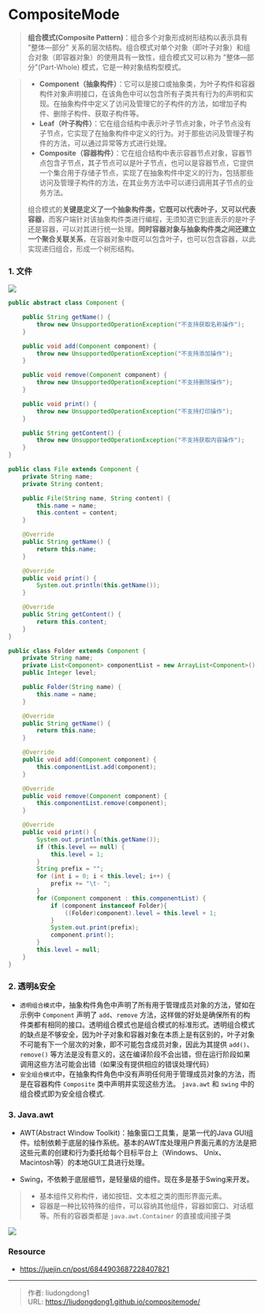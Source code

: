 # CompositeMode


> **组合模式(Composite Pattern)**：组合多个对象形成树形结构以表示具有 "整体—部分" 关系的层次结构。组合模式对单个对象（即叶子对象）和组合对象（即容器对象）的使用具有一致性，组合模式又可以称为 "整体—部分"(Part-Whole) 模式，它是一种对象结构型模式。

> - **Component（抽象构件）**：它可以是接口或抽象类，为叶子构件和容器构件对象声明接口，在该角色中可以包含所有子类共有行为的声明和实现。在抽象构件中定义了访问及管理它的子构件的方法，如增加子构件、删除子构件、获取子构件等。
> - **Leaf（叶子构件）**：它在组合结构中表示叶子节点对象，叶子节点没有子节点，它实现了在抽象构件中定义的行为。对于那些访问及管理子构件的方法，可以通过异常等方式进行处理。
> - **Composite（容器构件）**：它在组合结构中表示容器节点对象，容器节点包含子节点，其子节点可以是叶子节点，也可以是容器节点，它提供一个集合用于存储子节点，实现了在抽象构件中定义的行为，包括那些访问及管理子构件的方法，在其业务方法中可以递归调用其子节点的业务方法。
>
> 组合模式的**关键是定义了一个抽象构件类，它既可以代表叶子，又可以代表容器**，而客户端针对该抽象构件类进行编程，无须知道它到底表示的是叶子还是容器，可以对其进行统一处理。**同时容器对象与抽象构件类之间还建立一个聚合关联关系**，在容器对象中既可以包含叶子，也可以包含容器，以此实现递归组合，形成一个树形结构。

### 1. 文件

![](https://lddpicture.oss-cn-beijing.aliyuncs.com/picture/image-20210705151004227.png)

```java
public abstract class Component {

    public String getName() {
        throw new UnsupportedOperationException("不支持获取名称操作");
    }

    public void add(Component component) {
        throw new UnsupportedOperationException("不支持添加操作");
    }

    public void remove(Component component) {
        throw new UnsupportedOperationException("不支持删除操作");
    }

    public void print() {
        throw new UnsupportedOperationException("不支持打印操作");
    }

    public String getContent() {
        throw new UnsupportedOperationException("不支持获取内容操作");
    }
}
```

```java
public class File extends Component {
    private String name;
    private String content;

    public File(String name, String content) {
        this.name = name;
        this.content = content;
    }

    @Override
    public String getName() {
        return this.name;
    }

    @Override
    public void print() {
        System.out.println(this.getName());
    }

    @Override
    public String getContent() {
        return this.content;
    }
}
```

```java
public class Folder extends Component {
    private String name;
    private List<Component> componentList = new ArrayList<Component>();
    public Integer level;

    public Folder(String name) {
        this.name = name;
    }

    @Override
    public String getName() {
        return this.name;
    }

    @Override
    public void add(Component component) {
        this.componentList.add(component);
    }

    @Override
    public void remove(Component component) {
        this.componentList.remove(component);
    }

    @Override
    public void print() {
        System.out.println(this.getName());
        if (this.level == null) {
            this.level = 1;
        }
        String prefix = "";
        for (int i = 0; i < this.level; i++) {
            prefix += "\t- ";
        }
        for (Component component : this.componentList) {
            if (component instanceof Folder){
                ((Folder)component).level = this.level + 1;
            }
            System.out.print(prefix);
            component.print();
        }
        this.level = null;
    }
}
```

### 2. 透明&安全

- `透明组合模式`中，抽象构件角色中声明了所有用于管理成员对象的方法，譬如在示例中 `Component` 声明了 `add`、`remove` 方法，这样做的好处是确保所有的构件类都有相同的接口。透明组合模式也是组合模式的标准形式。透明组合模式的缺点是不够安全，因为叶子对象和容器对象在本质上是有区别的，叶子对象不可能有下一个层次的对象，即不可能包含成员对象，因此为其提供 `add()`、`remove()` 等方法是没有意义的，这在编译阶段不会出错，但在运行阶段如果调用这些方法可能会出错（如果没有提供相应的错误处理代码）
- `安全组合模式`中，在抽象构件角色中没有声明任何用于管理成员对象的方法，而是在容器构件 `Composite` 类中声明并实现这些方法。 `java.awt` 和 `swing` 中的组合模式即为安全组合模式.

### 3. Java.awt

- AWT(Abstract Window Toolkit)：抽象窗口工具集，是第一代的Java GUI组件。绘制依赖于底层的操作系统。基本的AWT库处理用户界面元素的方法是把这些元素的创建和行为委托给每个目标平台上（Windows、 Unix、 Macintosh等）的本地GUI工具进行处理。

- Swing，不依赖于底层细节，是轻量级的组件。现在多是基于Swing来开发。

> - 基本组件又称构件，诸如按钮、文本框之类的图形界面元素。
> - 容器是一种比较特殊的组件，可以容纳其他组件，容器如窗口、对话框等。所有的容器类都是 `java.awt.Container` 的直接或间接子类

![](https://lddpicture.oss-cn-beijing.aliyuncs.com/picture/image-20210705151544734.png)

### Resource

- https://juejin.cn/post/6844903687228407821

---

> 作者: liudongdong1  
> URL: https://liudongdong1.github.io/compositemode/  


